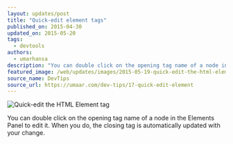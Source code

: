 ```yaml
---
layout: updates/post
title: "Quick-edit element tags"
published_on: 2015-04-30
updated_on: 2015-05-20
tags:
  - devtools
authors:
  - umarhansa
description: "You can double click on the opening tag name of a node in the Elements Panel to edit it."
featured_image: /web/updates/images/2015-05-19-quick-edit-the-html-element-tag/quick-edit-element.gif
source_name: DevTips
source_url: https://umaar.com/dev-tips/17-quick-edit-element
---
```

<img src="/web/updates/images/2015-05-19-quick-edit-the-html-element-tag/quick-edit-element.gif" alt="Quick-edit the HTML Element tag">

You can double click on the opening tag name of a node in the Elements Panel to edit it. When you do, the closing tag is automatically updated with your change.

